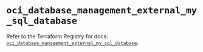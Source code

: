 # `oci_database_management_external_my_sql_database`

Refer to the Terraform Registry for docs: [`oci_database_management_external_my_sql_database`](https://registry.terraform.io/providers/hashicorp/oci/7.19.0/docs/resources/database_management_external_my_sql_database).
